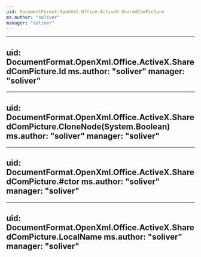 ```yaml
---
uid: DocumentFormat.OpenXml.Office.ActiveX.SharedComPicture
ms.author: "soliver"
manager: "soliver"
---
```


---
uid: DocumentFormat.OpenXml.Office.ActiveX.SharedComPicture.Id
ms.author: "soliver"
manager: "soliver"
---

---
uid: DocumentFormat.OpenXml.Office.ActiveX.SharedComPicture.CloneNode(System.Boolean)
ms.author: "soliver"
manager: "soliver"
---

---
uid: DocumentFormat.OpenXml.Office.ActiveX.SharedComPicture.#ctor
ms.author: "soliver"
manager: "soliver"
---

---
uid: DocumentFormat.OpenXml.Office.ActiveX.SharedComPicture.LocalName
ms.author: "soliver"
manager: "soliver"
---
